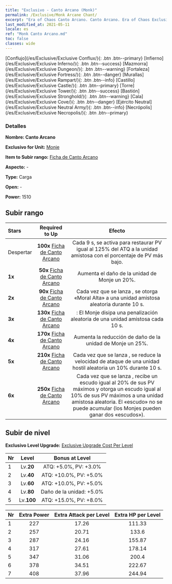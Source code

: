 ```yaml
---
title: "Exclusivo - Canto Arcano (Monk)"
permalink: /Exclusive/Monk Arcane Chant/
excerpt: "Era of Chaos Canto Arcano. Canto Arcano. Era of Chaos Exclusivo Canto Arcano. Monje Exclusivo."
last_modified_at: 2021-05-11
locale: es
ref: "Monk Canto Arcano.md"
toc: false
classes: wide
---
```

 [Conflujo](/es/Exclusive/Exclusive Conflux/){: .btn .btn--primary} [Infierno](/es/Exclusive/Exclusive Inferno/){: .btn .btn--success} [Mazmorra](/es/Exclusive/Exclusive Dungeon/){: .btn .btn--warning} [Fortaleza](/es/Exclusive/Exclusive Fortress/){: .btn .btn--danger} [Murallas](/es/Exclusive/Exclusive Rampart/){: .btn .btn--info} [Castillo](/es/Exclusive/Exclusive Castle/){: .btn .btn--primary} [Torre](/es/Exclusive/Exclusive Tower/){: .btn .btn--success} [Bastión](/es/Exclusive/Exclusive Stronghold/){: .btn .btn--warning} [Cala](/es/Exclusive/Exclusive Cove/){: .btn .btn--danger} [Ejército Neutral](/es/Exclusive/Exclusive Neutral Army/){: .btn .btn--info} [Necrópolis](/es/Exclusive/Exclusive Necropolis/){: .btn .btn--primary} 

### Detalles
 **Nombre: Canto Arcano** 

 **Exclusivo for Unit:** [Monje](/es/units/Monk/) 

 **Item to Subir rango:** [Ficha de Canto Arcano](/ItemsES/con_915/)

 **Aspecto:** -

 **Type:** Carga

 **Open:** -

 **Power:** 1510

## Subir rango

  |     Stars    |  Required to Up | Efecto |
  |:-------------|:---------------:|:---------------:|
  |  Despertar  | **100x** [Ficha de Canto Arcano](/ItemsES/con_915/) | Cada 9 s, <Preaching> se activa para restaurar PV igual al 125% del ATQ a la unidad amistosa con el porcentaje de PV más bajo. |
  | **1x** <i class="fas fa-star"/> | **50x** [Ficha de Canto Arcano](/ItemsES/con_915/) | Aumenta el daño de la unidad de Monje un 20%. |
  | **2x** <i class="fas fa-star"/> | **90x** [Ficha de Canto Arcano](/ItemsES/con_915/) | Cada vez que se lanza <Preaching>, se otorga «Moral Alta» a una unidad amistosa aleatoria durante 10 s. |
  | **3x** <i class="fas fa-star"/> | **130x** [Ficha de Canto Arcano](/ItemsES/con_915/) | <Devotion>: El Monje disipa una penalización aleatoria de una unidad amistosa cada 10 s. |
  | **4x** <i class="fas fa-star"/> | **170x** [Ficha de Canto Arcano](/ItemsES/con_915/) | Aumenta la reducción de daño de la unidad de Monje un 25%. |
  | **5x** <i class="fas fa-star"/> | **210x** [Ficha de Canto Arcano](/ItemsES/con_915/) | Cada vez que se lanza <Preaching>, se reduce la velocidad de ataque de una unidad hostil aleatoria un 10% durante 10 s. |
  | **6x** <i class="fas fa-star"/> | **250x** [Ficha de Canto Arcano](/ItemsES/con_915/) | Cada vez que se lanza <Devotion>, recibe un escudo igual al 20% de sus PV máximos y otorga un escudo igual al 10% de sus PV máximos a una unidad amistosa aleatoria. El «escudo» no se puede acumular (los Monjes pueden ganar dos «escudos»). |


## Subir de nivel
 **Exclusivo Level Upgrade:** [Exclusive Upgrade Cost Per Level](/Exclusive/ExclusiveUpgradeCostPerLevel/)

  |  Nr  |   Level  | Bonus at Level |
  |:-----|:--------:|:--------------:|
  | 1 | Lv.**20** | ATQ: +5.0%, PV: +3.0% |
  | 2 | Lv.**40** | ATQ: +10.0%, PV: +5.0% |
  | 3 | Lv.**60** | ATQ: +10.0%, PV: +5.0% |
  | 4 | Lv.**80** | Daño de la unidad: +5.0% |
  | 5 | Lv.**100** | ATQ: +15.0%, PV: +8.0% |


  |  Nr  |  Extra Power | Extra Attack per Level | Extra HP per Level |
  |:-----|:--------:|:--------:|:--------:|
  | 1 | 227 | 17.26 | 111.33 |
  | 2 | 257 | 20.71 | 133.6 |
  | 3 | 287 | 24.16 | 155.87 |
  | 4 | 317 | 27.61 | 178.14 |
  | 5 | 347 | 31.06 | 200.4 |
  | 6 | 378 | 34.51 | 222.67 |
  | 7 | 408 | 37.96 | 244.94 |


